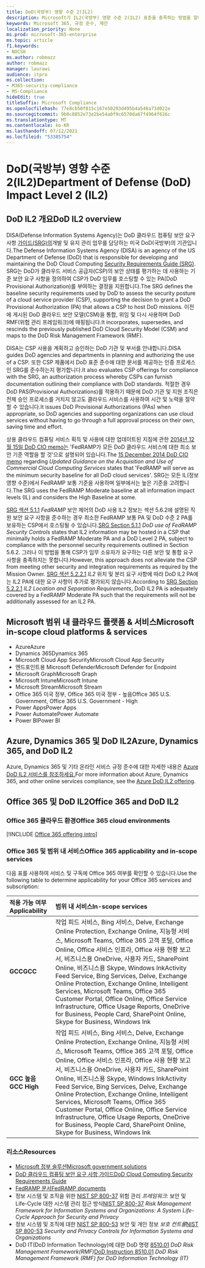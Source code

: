 ```yaml
---
title: DoD(국방부) 영향 수준 2(IL2)
description: Microsoft가 IL2(국방부) 영향 수준 2(IL2) 표준을 충족하는 방법을 알아보습니다.
keywords: Microsoft 365, 규정 준수, 제안
localization_priority: None
ms.prod: microsoft-365-enterprise
ms.topic: article
f1.keywords:
- NOCSH
ms.author: robmazz
author: robmazz
manager: laurawi
audience: itpro
ms.collection:
- M365-security-compliance
- MS-Compliance
hideEdit: true
titleSuffix: Microsoft Compliance
ms.openlocfilehash: 77e8cb50f815c167e50293d495b4a548a73d022e
ms.sourcegitcommit: 9b0c8852e73e2be54a0f9c6570da67f4964f616c
ms.translationtype: MT
ms.contentlocale: ko-KR
ms.lasthandoff: 07/12/2021
ms.locfileid: "53385754"
---
```

# <a name="department-of-defense-dod-impact-level-2-il2"></a><span data-ttu-id="68e64-104">DoD(국방부) 영향 수준 2(IL2)</span><span class="sxs-lookup"><span data-stu-id="68e64-104">Department of Defense (DoD) Impact Level 2 (IL2)</span></span>

## <a name="dod-il2-overview"></a><span data-ttu-id="68e64-105">DoD IL2 개요</span><span class="sxs-lookup"><span data-stu-id="68e64-105">DoD IL2 overview</span></span>

<span data-ttu-id="68e64-106">DISA(Defense Information Systems Agency)는 DoD 클라우드 컴퓨팅 보안 요구 사항 [가이드(SRG)의](https://dl.dod.cyber.mil/wp-content/uploads/cloud/SRG/index.html)개발 및 유지 관리 업무를 담당하는 미국 DoD(국방부)의 기관입니다.</span><span class="sxs-lookup"><span data-stu-id="68e64-106">The Defense Information Systems Agency (DISA) is an agency of the US Department of Defense (DoD) that is responsible for developing and maintaining the DoD Cloud Computing [Security Requirements Guide (SRG)](https://dl.dod.cyber.mil/wp-content/uploads/cloud/SRG/index.html).</span></span> <span data-ttu-id="68e64-107">SRG는 DoD가 클라우드 서비스 공급자(CSP)의 보안 상태를 평가하는 데 사용하는 기준 보안 요구 사항을 정의하여 CSP가 DoD 임무를 호스팅할 수 있는 PA(DoD Provisional Authorization)를 부여하는 결정을 지원합니다.</span><span class="sxs-lookup"><span data-stu-id="68e64-107">The SRG defines the baseline security requirements used by DoD to assess the security posture of a cloud service provider (CSP), supporting the decision to grant a DoD Provisional Authorization (PA) that allows a CSP to host DoD missions.</span></span> <span data-ttu-id="68e64-108">이전에 게시된 DoD 클라우드 보안 모델(CSM)을 통합, 위임 및 다시 사용하며 DoD RMF(위험 관리 프레임워크)에 매핑됩니다.</span><span class="sxs-lookup"><span data-stu-id="68e64-108">It incorporates, supersedes, and rescinds the previously published DoD Cloud Security Model (CSM) and maps to the DoD Risk Management Framework (RMF).</span></span>

<span data-ttu-id="68e64-109">DISA는 CSP 사용을 계획하고 승인하는 DoD 기관 및 부서를 안내합니다.</span><span class="sxs-lookup"><span data-stu-id="68e64-109">DISA guides DoD agencies and departments in planning and authorizing the use of a CSP.</span></span> <span data-ttu-id="68e64-110">또한 CSP 제품에서 DoD 표준 준수에 대한 문서를 제공하는 인증 프로세스인 SRG를 준수하는지 평가합니다.</span><span class="sxs-lookup"><span data-stu-id="68e64-110">It also evaluates CSP offerings for compliance with the SRG, an authorization process whereby CSPs can furnish documentation outlining their compliance with DoD standards.</span></span> <span data-ttu-id="68e64-111">적절한 경우 DoD PAS(Provisional Authorizations)를 적용하기 때문에 DoD 기관 및 지원 조직은 전체 승인 프로세스를 거치지 않고도 클라우드 서비스를 사용하여 시간 및 노력을 절약할 수 있습니다.</span><span class="sxs-lookup"><span data-stu-id="68e64-111">It issues DoD Provisional Authorizations (PAs) when appropriate, so DoD agencies and supporting organizations can use cloud services without having to go through a full approval process on their own, saving time and effort.</span></span>

<span data-ttu-id="68e64-112">상용 클라우드 컴퓨팅 서비스 획득 및 사용에 대한  업데이트된 지침에 관한 [2014년 12월 15일 DoD CIO memo는](https://www.esi.mil/contentview.aspx?id=585) 'FedRAMP가 모든 DoD 클라우드 서비스에 대한 최소 보안 기준 역할을 할 것'으로 설명되어 있습니다.</span><span class="sxs-lookup"><span data-stu-id="68e64-112">The [15 December 2014 DoD CIO memo](https://www.esi.mil/contentview.aspx?id=585) regarding *Updated Guidance on the Acquisition and Use of Commercial Cloud Computing Services* states that 'FedRAMP will serve as the minimum security baseline for all DoD cloud services'.</span></span> <span data-ttu-id="68e64-113">SRG는 모든 IL(정보 영향 수준)에서 FedRAMP 보통 기준을 사용하며 일부에서는 높은 기준을 고려합니다.</span><span class="sxs-lookup"><span data-stu-id="68e64-113">The SRG uses the FedRAMP Moderate baseline at all information impact levels (IL) and considers the High Baseline at some.</span></span>

<span data-ttu-id="68e64-114">[SRG 섹션 5.1.1](https://dl.dod.cyber.mil/wp-content/uploads/cloud/SRG/index.html#5SECURITYREQUIREMENTS) *FedRAMP* 보안 제어의 DoD 사용 IL2 정보는 섹션 5.6.2에 설명된 직원 보안 요구 사항을 준수하는 경우 최소한 FedRAMP 보통 PA 및 DoD 수준 2 PA를 보유하는 CSP에서 호스팅될 수 있습니다.</span><span class="sxs-lookup"><span data-stu-id="68e64-114">[SRG Section 5.1.1](https://dl.dod.cyber.mil/wp-content/uploads/cloud/SRG/index.html#5SECURITYREQUIREMENTS) *DoD use of FedRAMP Security Controls* states that IL2 information may be hosted in a CSP that minimally holds a FedRAMP Moderate PA and a DoD Level 2 PA, subject to compliance with the personnel security requirements outlined in Section 5.6.2.</span></span> <span data-ttu-id="68e64-115">그러나 이 방법을 통해 CSP가 임무 소유자가 요구하는 다른 보안 및 통합 요구 사항을 충족하지는 못합니다.</span><span class="sxs-lookup"><span data-stu-id="68e64-115">However, this approach does not alleviate the CSP from meeting other security and integration requirements as required by the Mission Owner.</span></span> <span data-ttu-id="68e64-116">[SRG 섹션 5.2.2.1](https://dl.dod.cyber.mil/wp-content/uploads/cloud/SRG/index.html#5.2LegalConsiderations) *IL2* 위치 및 분리 요구 사항에 따라 DoD IL2 PA에는 IL2 PA에 대한 요구 사항이 추가로 평가되지 않습니다.</span><span class="sxs-lookup"><span data-stu-id="68e64-116">According to [SRG Section 5.2.2.1](https://dl.dod.cyber.mil/wp-content/uploads/cloud/SRG/index.html#5.2LegalConsiderations) *IL2 Location and Separation Requirements*, DoD IL2 PA is adequately covered by a FedRAMP Moderate PA such that the requirements will not be additionally assessed for an IL2 PA.</span></span>

## <a name="microsoft-in-scope-cloud-platforms--services"></a><span data-ttu-id="68e64-117">Microsoft 범위 내 클라우드 플랫폼 & 서비스</span><span class="sxs-lookup"><span data-stu-id="68e64-117">Microsoft in-scope cloud platforms & services</span></span>

- <span data-ttu-id="68e64-118">Azure</span><span class="sxs-lookup"><span data-stu-id="68e64-118">Azure</span></span>
- <span data-ttu-id="68e64-119">Dynamics 365</span><span class="sxs-lookup"><span data-stu-id="68e64-119">Dynamics 365</span></span>
- <span data-ttu-id="68e64-120">Microsoft Cloud App Security</span><span class="sxs-lookup"><span data-stu-id="68e64-120">Microsoft Cloud App Security</span></span>
- <span data-ttu-id="68e64-121">엔드포인트용 Microsoft Defender</span><span class="sxs-lookup"><span data-stu-id="68e64-121">Microsoft Defender for Endpoint</span></span>
- <span data-ttu-id="68e64-122">Microsoft Graph</span><span class="sxs-lookup"><span data-stu-id="68e64-122">Microsoft Graph</span></span>
- <span data-ttu-id="68e64-123">Microsoft Intune</span><span class="sxs-lookup"><span data-stu-id="68e64-123">Microsoft Intune</span></span>
- <span data-ttu-id="68e64-124">Microsoft Stream</span><span class="sxs-lookup"><span data-stu-id="68e64-124">Microsoft Stream</span></span>
- <span data-ttu-id="68e64-125">Office 365 미국 정부, Office 365 미국 정부 - 높음</span><span class="sxs-lookup"><span data-stu-id="68e64-125">Office 365 U.S. Government, Office 365 U.S. Government - High</span></span>
- <span data-ttu-id="68e64-126">Power Apps</span><span class="sxs-lookup"><span data-stu-id="68e64-126">Power Apps</span></span>
- <span data-ttu-id="68e64-127">Power Automate</span><span class="sxs-lookup"><span data-stu-id="68e64-127">Power Automate</span></span>
- <span data-ttu-id="68e64-128">Power BI</span><span class="sxs-lookup"><span data-stu-id="68e64-128">Power BI</span></span>

## <a name="azure-dynamics-365-and-dod-il2"></a><span data-ttu-id="68e64-129">Azure, Dynamics 365 및 DoD IL2</span><span class="sxs-lookup"><span data-stu-id="68e64-129">Azure, Dynamics 365, and DoD IL2</span></span>

<span data-ttu-id="68e64-130">Azure, Dynamics 365 및 기타 온라인 서비스 규정 준수에 대한 자세한 내용은 [Azure DoD IL2 서비스를 참조하세요.](/azure/compliance/offerings/offering-dod-il2)</span><span class="sxs-lookup"><span data-stu-id="68e64-130">For more information about Azure, Dynamics 365, and other online services compliance, see the [Azure DoD IL2 offering](/azure/compliance/offerings/offering-dod-il2).</span></span>

## <a name="office-365-and-dod-il2"></a><span data-ttu-id="68e64-131">Office 365 및 DoD IL2</span><span class="sxs-lookup"><span data-stu-id="68e64-131">Office 365 and DoD IL2</span></span>

### <a name="office-365-cloud-environments"></a><span data-ttu-id="68e64-132">Office 365 클라우드 환경</span><span class="sxs-lookup"><span data-stu-id="68e64-132">Office 365 cloud environments</span></span>

[!INCLUDE [Office 365 offering intro](../includes/o365-offering-introduction.md)]

### <a name="office-365-applicability-and-in-scope-services"></a><span data-ttu-id="68e64-133">Office 365 및 범위 내 서비스</span><span class="sxs-lookup"><span data-stu-id="68e64-133">Office 365 applicability and in-scope services</span></span>

<span data-ttu-id="68e64-134">다음 표를 사용하여 서비스 및 구독에 Office 365 여부를 확인할 수 있습니다.</span><span class="sxs-lookup"><span data-stu-id="68e64-134">Use the following table to determine applicability for your Office 365 services and subscription:</span></span>

| <span data-ttu-id="68e64-135">**적용 가능 여부**</span><span class="sxs-lookup"><span data-stu-id="68e64-135">**Applicability**</span></span> | <span data-ttu-id="68e64-136">**범위 내 서비스**</span><span class="sxs-lookup"><span data-stu-id="68e64-136">**In-scope services**</span></span> |
|:------------------|:----------------------|
| <span data-ttu-id="68e64-137">**GCC**</span><span class="sxs-lookup"><span data-stu-id="68e64-137">**GCC**</span></span> | <span data-ttu-id="68e64-138">작업 피드 서비스, Bing 서비스, Delve, Exchange Online Protection, Exchange Online, 지능형 서비스, Microsoft Teams, Office 365 고객 포털, Office Online, Office 서비스 인프라, Office 사용 현황 보고서, 비즈니스용 OneDrive, 사용자 카드, SharePoint Online, 비즈니스용 Skype, Windows Ink</span><span class="sxs-lookup"><span data-stu-id="68e64-138">Activity Feed Service, Bing Services, Delve, Exchange Online Protection, Exchange Online, Intelligent Services, Microsoft Teams, Office 365 Customer Portal, Office Online, Office Service Infrastructure, Office Usage Reports, OneDrive for Business, People Card, SharePoint Online, Skype for Business, Windows Ink</span></span> |
| <span data-ttu-id="68e64-139">**GCC 높음**</span><span class="sxs-lookup"><span data-stu-id="68e64-139">**GCC High**</span></span> | <span data-ttu-id="68e64-140">작업 피드 서비스, Bing 서비스, Delve, Exchange Online Protection, Exchange Online, 지능형 서비스, Microsoft Teams, Office 365 고객 포털, Office Online, Office 서비스 인프라, Office 사용 현황 보고서, 비즈니스용 OneDrive, 사용자 카드, SharePoint Online, 비즈니스용 Skype, Windows Ink</span><span class="sxs-lookup"><span data-stu-id="68e64-140">Activity Feed Service, Bing Services, Delve, Exchange Online Protection, Exchange Online, Intelligent Services, Microsoft Teams, Office 365 Customer Portal, Office Online, Office Service Infrastructure, Office Usage Reports, OneDrive for Business, People Card, SharePoint Online, Skype for Business, Windows Ink</span></span> |

### <a name="resources"></a><span data-ttu-id="68e64-141">리소스</span><span class="sxs-lookup"><span data-stu-id="68e64-141">Resources</span></span>

- [<span data-ttu-id="68e64-142">Microsoft 정부 솔루션</span><span class="sxs-lookup"><span data-stu-id="68e64-142">Microsoft government solutions</span></span>](https://www.microsoft.com/enterprise/government)
- [<span data-ttu-id="68e64-143">DoD 클라우드 컴퓨팅 보안 요구 사항 가이드</span><span class="sxs-lookup"><span data-stu-id="68e64-143">DoD Cloud Computing Security Requirements Guide</span></span>](https://dl.dod.cyber.mil/wp-content/uploads/cloud/SRG/index.html)
- [<span data-ttu-id="68e64-144">FedRAMP 문서</span><span class="sxs-lookup"><span data-stu-id="68e64-144">FedRAMP documents</span></span>](https://www.fedramp.gov/documents/)
- <span data-ttu-id="68e64-145">정보 시스템 및 조직을 위한 [NIST SP 800-37](https://csrc.nist.gov/publications/detail/sp/800-37/rev-2/final) 위험 관리 *프레임워크:* 보안 및 Life-Cycle 대한 시스템 관리 접근 방식</span><span class="sxs-lookup"><span data-stu-id="68e64-145">[NIST SP 800-37](https://csrc.nist.gov/publications/detail/sp/800-37/rev-2/final) *Risk Management Framework for Information Systems and Organizations: A System Life-Cycle Approach for Security and Privacy*</span></span>
- <span data-ttu-id="68e64-146">정보 시스템 및 조직에 대한 [NIST SP 800-53](https://csrc.nist.gov/Projects/risk-management/sp800-53-controls/release-search#!/800-53) 보안 및 개인 정보 *보호 컨트롤*</span><span class="sxs-lookup"><span data-stu-id="68e64-146">[NIST SP 800-53](https://csrc.nist.gov/Projects/risk-management/sp800-53-controls/release-search#!/800-53) *Security and Privacy Controls for Information Systems and Organizations*</span></span>
- <span data-ttu-id="68e64-147">DoD IT(DoD Information Technology)에 대한 DoD 명령 [8510.01](https://www.esd.whs.mil/Portals/54/Documents/DD/issuances/dodi/851001p.pdf) *DoD Risk Management Framework(RMF)*</span><span class="sxs-lookup"><span data-stu-id="68e64-147">[DoD Instruction 8510.01](https://www.esd.whs.mil/Portals/54/Documents/DD/issuances/dodi/851001p.pdf) *DoD Risk Management Framework (RMF) for DoD Information Technology (IT)*</span></span>
